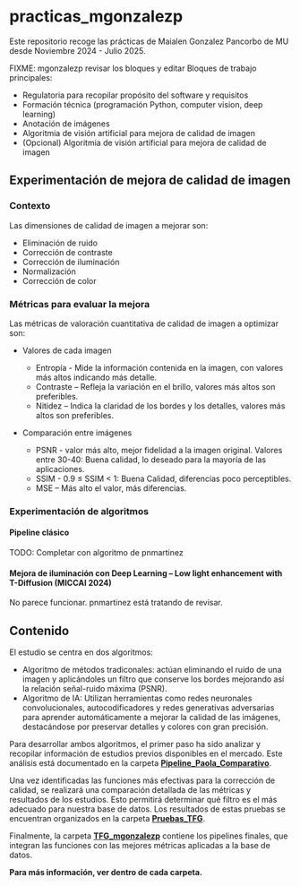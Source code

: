 # practicas_mgonzalezp

Este repositorio recoge las prácticas de Maialen Gonzalez Pancorbo de MU desde Noviembre 2024 - Julio 2025.

FIXME: mgonzalezp revisar los bloques y editar
Bloques de trabajo principales:
- Regulatoria para recopilar propósito del software y requisitos
- Formación técnica (programación Python, computer vision, deep learning)
- Anotación de imágenes
- Algoritmia de visión artificial para mejora de calidad de imagen
- (Opcional) Algoritmia de visión artificial para mejora de calidad de imagen

## Experimentación de mejora de calidad de imagen

### Contexto
Las dimensiones de calidad de imagen a mejorar son:
- Eliminación de ruido
- Corrección de contraste
- Corrección de iluminación
- Normalización
- Corrección de color

### Métricas para evaluar la mejora
Las métricas de valoración cuantitativa de calidad de imagen a optimizar son:

- Valores de cada imagen
    - Entropía - Mide la información contenida en la imagen, con valores más altos indicando más detalle.
    - Contraste – Refleja la variación en el brillo, valores más altos son preferibles.
    - Nitidez – Indica la claridad de los bordes y los detalles, valores más altos son preferibles.

- Comparación entre imágenes
    - PSNR  - valor más alto, mejor fidelidad a la imagen original. Valores entre 30-40: Buena calidad, lo deseado para la mayoría de las aplicaciones.
    - SSIM - 0.9 ≤ SSIM < 1: Buena Calidad, diferencias poco perceptibles.
    - MSE – Más alto el valor, más diferencias.

### Experimentación de algoritmos

#### Pipeline clásico 

TODO: Completar con algoritmo de pnmartinez

#### Mejora de iluminación con Deep Learning – Low light enhancement with T-Diffusion (MICCAI 2024)

No parece funcionar. pnmartinez está tratando de revisar.

## Contenido

El estudio se centra en dos algoritmos: 

- Algoritmo de métodos tradiconales: actúan eliminando el ruido de una imagen y aplicándoles un filtro que conserve los bordes mejorando así la relación señal-ruido máxima (PSNR).
- Algoritmo de IA: Utilizan herramientas como redes neuronales convolucionales, autocodificadores y redes generativas adversarias para aprender automáticamente a mejorar la calidad de las imágenes, destacándose por preservar detalles y colores con gran precisión.

Para desarrollar ambos algoritmos, el primer paso ha sido analizar y recopilar información de estudios previos disponibles en el mercado. Este análisis está documentado en la carpeta **[Pipeline_Paola_Comparativo]( https://gitlab.com/vicomtech/v6/projects/VISUALIZE_INNITIUS/practicas_mgonzalezp/-/tree/features/Pipeline_Paola_Comparativo)**. 

Una vez identificadas las funciones más efectivas para la corrección de calidad, se realizará una comparación detallada de las métricas y resultados de los estudios. Esto permitirá determinar qué filtro es el más adecuado para nuestra base de datos. Los resultados de estas pruebas se encuentran organizados en la carpeta **[Pruebas_TFG](https://gitlab.com/vicomtech/v6/projects/VISUALIZE_INNITIUS/practicas_mgonzalezp/-/tree/features/Pruebas_TFG)**.

Finalmente, la carpeta **[TFG_mgonzalezp](https://gitlab.com/vicomtech/v6/projects/VISUALIZE_INNITIUS/practicas_mgonzalezp/-/tree/features/TFG_mgonzalezp)** contiene los pipelines finales, que integran las funciones con las mejores métricas aplicadas a la base de datos.

**Para más información, ver dentro de cada carpeta.**
